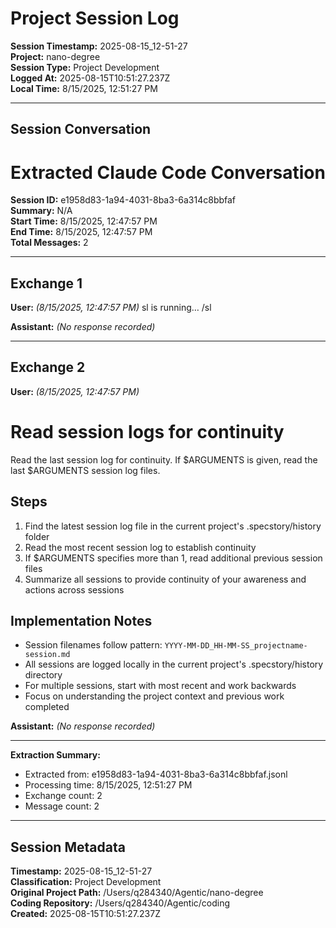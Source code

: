 # Project Session Log

**Session Timestamp:** 2025-08-15_12-51-27  
**Project:** nano-degree  
**Session Type:** Project Development  
**Logged At:** 2025-08-15T10:51:27.237Z  
**Local Time:** 8/15/2025, 12:51:27 PM  

---

## Session Conversation

# Extracted Claude Code Conversation

**Session ID:** e1958d83-1a94-4031-8ba3-6a314c8bbfaf  
**Summary:** N/A  
**Start Time:** 8/15/2025, 12:47:57 PM  
**End Time:** 8/15/2025, 12:47:57 PM  
**Total Messages:** 2

---

## Exchange 1

**User:** *(8/15/2025, 12:47:57 PM)*
<command-message>sl is running…</command-message>
<command-name>/sl</command-name>

**Assistant:** *(No response recorded)*

---

## Exchange 2

**User:** *(8/15/2025, 12:47:57 PM)*
# Read session logs for continuity

Read the last session log for continuity. If $ARGUMENTS is given, read the last $ARGUMENTS session log files.

## Steps
1. Find the latest session log file in the current project's .specstory/history folder
2. Read the most recent session log to establish continuity
3. If $ARGUMENTS specifies more than 1, read additional previous session files
4. Summarize all sessions to provide continuity of your awareness and actions across sessions

## Implementation Notes
- Session filenames follow pattern: `YYYY-MM-DD_HH-MM-SS_projectname-session.md`
- All sessions are logged locally in the current project's .specstory/history directory
- For multiple sessions, start with most recent and work backwards
- Focus on understanding the project context and previous work completed


**Assistant:** *(No response recorded)*

---


**Extraction Summary:**
- Extracted from: e1958d83-1a94-4031-8ba3-6a314c8bbfaf.jsonl
- Processing time: 8/15/2025, 12:51:27 PM
- Exchange count: 2
- Message count: 2


---

## Session Metadata

**Timestamp:** 2025-08-15_12-51-27  
**Classification:** Project Development  
**Original Project Path:** /Users/q284340/Agentic/nano-degree  
**Coding Repository:** /Users/q284340/Agentic/coding  
**Created:** 2025-08-15T10:51:27.237Z
